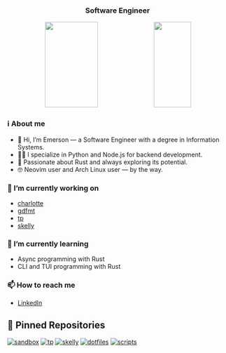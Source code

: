 <!--
<div align="center">
  <img height="350" alt="image" src="https://github.com/user-attachments/assets/565f92ec-074d-4da7-a41a-19a80a3cc926" />
</div>
-->

<h3 align="center">
  Software Engineer
</h3>

<div align="center">  
  <img width="49%" height="195px" src="https://github-readme-stats.vercel.app/api?username=emersonmx&theme=onedark&show_icons=true&bg_color=00000000&hide_border=true" /> 
  <img width="41%" height="195px" src="https://github-readme-stats.vercel.app/api/top-langs/?username=emersonmx&theme=onedark&show_icons=true&layout=compact&hide=html,css,cmake,php&size_weight=0.5&count_weight=0.5&langs_count=8&bg_color=00000000&hide_border=true" />
</div>

### ℹ️ About me

- 👋 Hi, I’m Emerson — a Software Engineer with a degree in Information Systems.
- 👨‍💻 I specialize in Python and Node.js for backend development.
- 🦀 Passionate about Rust and always exploring its potential.
- 🤓 Neovim user and Arch Linux user — by the way.

### 🔭 I’m currently working on

- [charlotte](https://github.com/emersonmx/charlotte)
- [gdfmt](https://github.com/emersonmx/gdfmt)
- [tp](https://github.com/emersonmx/tp)
- [skelly](https://github.com/emersonmx/skelly)

### 🌱 I’m currently learning

- Async programming with Rust
- CLI and TUI programming with Rust

### 📫 How to reach me

- [LinkedIn](https://www.linkedin.com/in/emersonmx/)

## 📌 Pinned Repositories

[![sandbox](https://github-readme-stats.vercel.app/api/pin/?username=emersonmx&repo=sandbox&theme=onedeark&bg_color=00000000&hide_border=true)](https://github.com/emersonmx/sandbox)
[![tp](https://github-readme-stats.vercel.app/api/pin/?username=emersonmx&repo=tp&bg_color=00000000&hide_border=true)](https://github.com/emersonmx/tp)
[![skelly](https://github-readme-stats.vercel.app/api/pin/?username=emersonmx&repo=skelly&bg_color=00000000&hide_border=true)](https://github.com/emersonmx/skelly)
[![dotfiles](https://github-readme-stats.vercel.app/api/pin/?username=emersonmx&repo=dotfiles&bg_color=00000000&hide_border=true)](https://github.com/emersonmx/dotfiles)
[![scripts](https://github-readme-stats.vercel.app/api/pin/?username=emersonmx&repo=scripts&bg_color=00000000&hide_border=true)](https://github.com/emersonmx/scripts)

<!--
**emersonmx/emersonmx** is a ✨ _special_ ✨ repository because its `README.md` (this file) appears on your GitHub profile.

Here are some ideas to get you started:

- 🔭 I’m currently working on ...
- 🌱 I’m currently learning ...
- 👯 I’m looking to collaborate on ...
- 🤔 I’m looking for help with ...
- 💬 Ask me about ...
- 📫 How to reach me: ...
- 😄 Pronouns: ...
- ⚡ Fun fact: ...
-->
